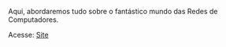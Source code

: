 Aqui, abordaremos tudo sobre o fantástico mundo das Redes de Computadores.

Acesse: <a href="https://orodolfoso.github.io/Redes-de-Computadores---BR/site-redes-de-computadores-br/index.html"> Site </a>